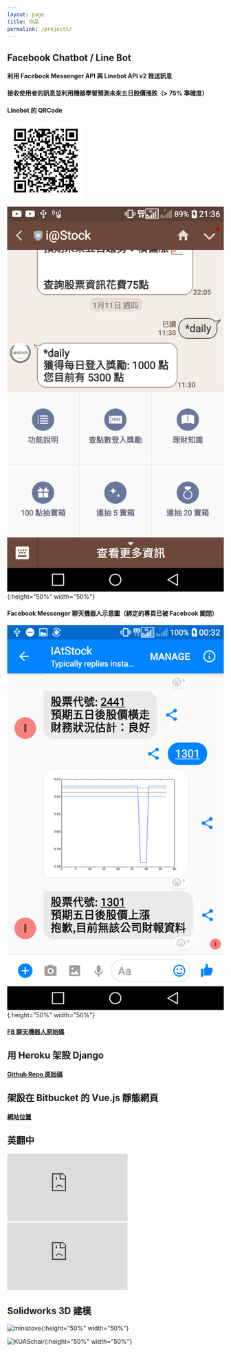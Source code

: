 ```yaml
---
layout: page
title: 作品
permalink: /projects/
---
```




## Facebook Chatbot / Line Bot

#### 利用 Facebook Messenger API 與 Linebot API v2 推送訊息

#### 接收使用者的訊息並利用機器學習預測未來五日股價漲跌（> 75% 準確度）

#### Linebot 的 QRCode

![Linebot QRCode](https://raw.githubusercontent.com/ouvek-kostiva/ouvek-kostiva.github.io/master/assets/Projects/LineBot.png)

![Linebot Image](https://raw.githubusercontent.com/ouvek-kostiva/ouvek-kostiva.github.io/master/assets/Projects/lineimage.png){:height="50%" width="50%"}

#### Facebook Messenger 聊天機器人示意圖（綁定的專頁已被 Facebook 關閉）

![FB Bot Image](https://raw.githubusercontent.com/ouvek-kostiva/ouvek-kostiva.github.io/master/assets/Projects/FBBot.png){:height="50%" width="50%"}

#### [FB 聊天機器人原始碼](https://github.com/ouvek-kostiva/MeowBot)


## 用 Heroku 架設 Django

#### [Github Repo 原始碼](https://github.com/ouvek-kostiva/highfreqexam)


## 架設在 Bitbucket 的 Vue.js 靜態網頁

#### [網站位置](https://ouvek.bitbucket.io/dcardmoney.html)


## 英翻中

<iframe width="280" height="157" src="https://www.youtube.com/embed/jAhjPd4uNFY" frameborder="0" allowfullscreen></iframe>
<iframe width="280" height="157" src="https://www.youtube.com/embed/cDZjm4f9CEo" frameborder="0" allowfullscreen></iframe>

## Solidworks 3D 建模

![ministove](http://ouvek.com/assets/img/post/2018-01-15/stove.JPG){:height="50%" width="50%"}

![KUASchair](http://ouvek.com/assets/img/post/2018-01-15/chair.JPG){:height="50%" width="50%"}
